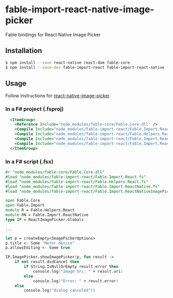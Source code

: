 # fable-import-react-native-image-picker

Fable bindings for React Native Image Picker

## Installation

```sh
$ npm install --save react-native react-dom fable-core
$ npm install --save-dev fable-import-react fable-import-react-native fable-import-react-native-image-picker
```

## Usage

Follow instructions for [react-native-image-picker](https://github.com/marcshilling/react-native-image-picker).

### In a F# project (.fsproj)

```xml
  <ItemGroup>
    <Reference Include="node_modules/fable-core/Fable.Core.dll" />
    <Compile Include="node_modules/fable-import-react/Fable.Import.React.fs" />    
    <Compile Include="node_modules/fable-import-react/Fable.Helpers.React.fs" />
    <Compile Include="node_modules/fable-import-react/Fable.Import.ReactNative.fs" />
    <Compile Include="node_modules/fable-import-react/Fable.Import.ReactNativeImagePicker.fs" />        
  </ItemGroup>
```

### In a F# script (.fsx)

```fsharp
#r "node_modules/fable-core/Fable.Core.dll"
#load "node_modules/fable-import-react/Fable.Import.React.fs"
#load "node_modules/fable-import-react/Fable.Helpers.React.fs"
#load "node_modules/fable-import-react/Fable.Import.ReactNative.fs"
#load "node_modules/fable-import-react/Fable.Import.ReactNativeImagePicker.fs"

open Fable.Core
open Fable.Import
module R = Fable.Helpers.React
module RN = Fable.Import.ReactNative
type IP = ReactImagePicker.Globals

...

let p = createEmpty<ImagePickerOptions>
p.title <- Some "Meter device"
p.allowsEditing <- Some true

IP.ImagePicker.showImagePicker(p, fun result -> 
    if not result.didCancel then
        if String.IsNullOrEmpty result.error then
            console.log("Image Uri: " + result.uri)
        else
            console.log("Error: " + result.error)
    else
        console.log("dialog canceled"))
```